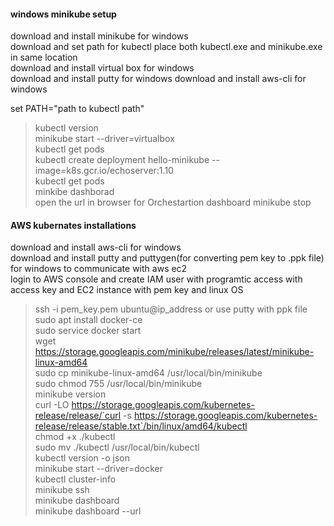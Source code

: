
#### windows  minikube setup
download and install minikube for windows  
download and set path for kubectl place both kubectl.exe and minikube.exe in same location  
download and install virtual box for windows  
download and install putty for windows
download and install aws-cli for windows 

set PATH="path to kubectl path"  
> kubectl version  
> minikube start --driver=virtualbox  
> kubectl get pods  
> kubectl create deployment hello-minikube --image=k8s.gcr.io/echoserver:1.10  
> kubectl get pods  
> minkibe dashborad  
> open the url in browser for Orchestartion dashboard
> minikube stop

#### AWS kubernates installations  
download and install aws-cli for windows  
download and install putty and puttygen(for converting pem key to .ppk file) for windows to communicate with aws ec2  
login to AWS console and create IAM user with programtic access with access key and EC2 instance with pem key and linux OS  

> ssh -i pem_key.pem ubuntu@ip_address or use putty with ppk file  
> sudo apt install docker-ce  
> sudo service docker start  
> wget https://storage.googleapis.com/minikube/releases/latest/minikube-linux-amd64  
> sudo cp minikube-linux-amd64 /usr/local/bin/minikube  
> sudo chmod 755 /usr/local/bin/minikube  
> minikube version  
> curl -LO https://storage.googleapis.com/kubernetes-release/release/`curl -s https://storage.googleapis.com/kubernetes-release/release/stable.txt`/bin/linux/amd64/kubectl  
> chmod +x ./kubectl  
> sudo mv ./kubectl /usr/local/bin/kubectl  
> kubectl version -o json  
> minikube start --driver=docker  
> kubectl cluster-info  
> minikube ssh  
> minikube dashboard  
> minikube dashboard --url  
